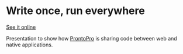 # Write once, run everywhere

[See it online](https://write-once-run-everywhere.lucarge.now.sh)

Presentation to show how [ProntoPro](https://github.com/ProntoPro) is sharing code between web and native applications.

